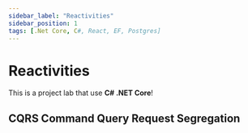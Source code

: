 ```yaml
---
sidebar_label: "Reactivities"
sidebar_position: 1
tags: [.Net Core, C#, React, EF, Postgres]
---
```


# Reactivities

This is a project lab that use **C# .NET Core**!

## CQRS Command Query Request Segregation

